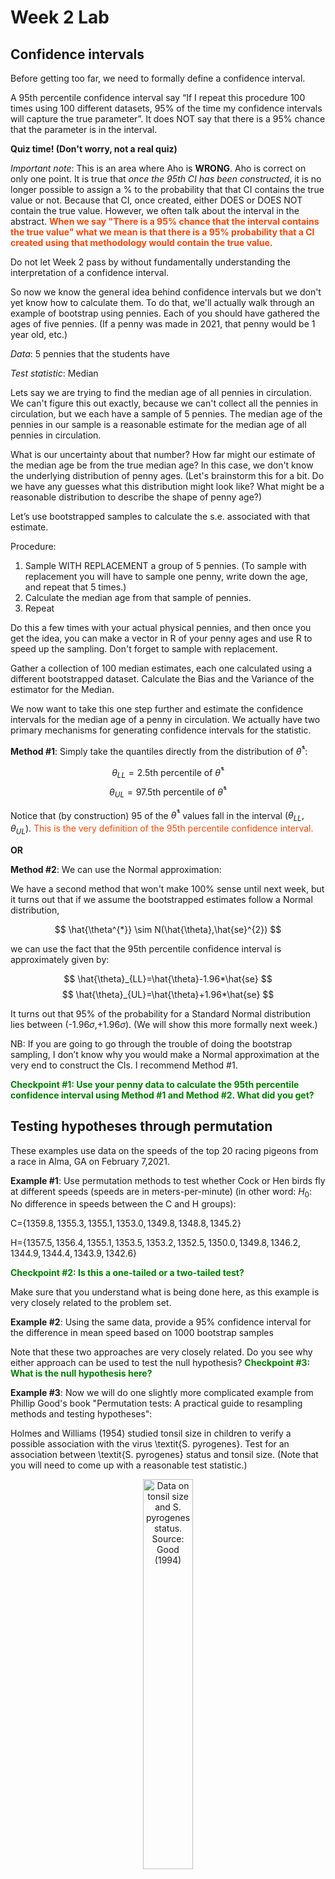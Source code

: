 Week 2 Lab
=============

Confidence intervals
-----------------------

Before getting too far, we need to formally define a confidence interval. 

A 95th percentile confidence interval say “If I repeat this procedure 100 times using 100 different datasets, 95% of the time my confidence intervals will capture the true parameter”. It does NOT say that there is a 95% chance that the parameter is in the interval.

**Quiz time! (Don't worry, not a real quiz)**

*Important note*: This is an area where Aho is **WRONG**. Aho is correct on only one point. It is true that *once the 95th CI has been constructed*, it is no longer possible to assign a $\%$ to the probability that that CI contains the true value or not. Because that CI, once created, either DOES or DOES NOT contain the true value. However, we often talk about the interval in the abstract. **<span style="color: orangered;">When we say "There is a 95$\%$ chance that the interval contains the true value" what we mean is that there is a 95$\%$ probability that a CI created using that methodology would contain the true value.</span>**

Do not let Week 2 pass by without fundamentally understanding the interpretation of a confidence interval. 

So now we know the general idea behind confidence intervals but we don't yet know how to calculate them. To do that, we'll actually walk through an example of bootstrap using pennies. Each of you should have gathered the ages of five pennies. (If a penny was made in 2021, that penny would be 1 year old, etc.)

*Data*: 5 pennies that the students have

*Test statistic*: Median

Lets say we are trying to find the median age of all pennies in circulation. We can't figure this out exactly, because we can't collect all the pennies in circulation, but we each have a sample of 5 pennies. The median age of the pennies in our sample is a reasonable estimate for the median age of all pennies in circulation. 

What is our uncertainty about that number? How far might our estimate of the median age be from the true median age? In this case, we don't know the underlying distribution of penny ages. (Let's brainstorm this for a bit. Do we have any guesses what this distribution might look like? What might be a reasonable distribution to describe the shape of penny age?) 

Let’s use bootstrapped samples to calculate the s.e. associated with that estimate.

Procedure: 
1. Sample WITH REPLACEMENT a group of 5 pennies. (To sample with replacement you will have to sample one penny, write down the age, and repeat that 5 times.)
2. Calculate the median age from that sample of pennies.
3. Repeat

Do this a few times with your actual physical pennies, and then once you get the idea, you can make a vector in R of your penny ages and use R to speed up the sampling. Don't forget to sample with replacement.

Gather a collection of 100 median estimates, each one calculated using a different bootstrapped dataset. Calculate the Bias and the Variance of the estimator for the Median.

We now want to take this one step further and estimate the confidence intervals for the median age of a penny in circulation. We actually have two primary mechanisms for generating confidence intervals for the statistic.

**Method #1**: Simply take the quantiles directly from the distribution of $\hat{\theta}^{*}$:

$$
\theta_{LL} = \mbox{2.5th percentile of } \hat{\theta}^{*}
$$
$$
\theta_{UL} = \mbox{97.5th percentile of } \hat{\theta}^{*}
$$

Notice that (by construction) 95$%$ of the $\hat{\theta}^{*}$ values fall in the interval $(\theta_{LL},\theta_{UL})$. <span style="color: orangered;">This is the very definition of the 95th percentile confidence interval.</span>

**OR** 

**Method #2**: We can use the Normal approximation:

We have a second method that won't make 100\% sense until next week, but it turns out that if we assume the bootstrapped estimates follow a Normal distribution, 

$$
\hat{\theta^{*}} \sim N(\hat{\theta},\hat{se}^{2})
$$

we can use the fact that the 95th percentile confidence interval is approximately given by:

$$
\hat{\theta}_{LL}=\hat{\theta}-1.96*\hat{se}
$$
$$
\hat{\theta}_{UL}=\hat{\theta}+1.96*\hat{se}
$$

It turns out that 95$\%$ of the probability for a Standard Normal distribution lies between (-1.96$\sigma$,+1.96$\sigma$). (We will show this more formally next week.) 

NB: If you are going to go through the trouble of doing the bootstrap sampling, I don’t know why you would make a Normal approximation at the very end to construct the CIs. I recommend Method #1.

**<span style="color: green;">Checkpoint #1: Use your penny data to calculate the 95th percentile confidence interval using Method #1 and Method #2. What did you get?</span>**

Testing hypotheses through permutation
------------------------------------

These examples use data on the speeds of the top 20 racing pigeons from a race in Alma, GA on February 7,2021. 

**Example #1**: Use permutation methods to test whether Cock or Hen birds fly at different speeds (speeds are in meters-per-minute) (in other word: $H_{0}$: No difference in speeds between the C and H groups):

C=$\{1359.8,1355.3,1355.1,1353.0,1349.8,1348.8,1345.2\}$

H=$\{1357.5,1356.4,1355.1,1353.5,1353.2,1352.5,1350.0,1349.8,1346.2,1344.9,1344.4,1343.9,1342.6\}$

**<span style="color: green;">Checkpoint #2: Is this a one-tailed or a two-tailed test?</span>**

Make sure that you understand what is being done here, as this example is very closely related to the problem set.


**Example #2**: Using the same data, provide a 95% confidence interval for the difference in mean speed based on 1000 bootstrap samples

Note that these two approaches are very closely related. Do you see why either approach can be used to test the null hypothesis? **<span style="color: green;">Checkpoint #3: What is the null hypothesis here?</span>**

**Example #3**: Now we will do one slightly more complicated example from Phillip Good's book "Permutation tests: A practical guide to resampling methods and testing hypotheses":

Holmes and Williams (1954) studied tonsil size in children to verify a possible association with the virus \textit{S. pyrogenes}. Test for an association between \textit{S. pyrogenes} status and tonsil size. (Note that you will need to come up with a reasonable test statistic.)

<div class="figure" style="text-align: center">
<img src="Table2categories.png" alt="Data on tonsil size and S. pyrogenes status. Source: Good (1994)" width="40%" />
<p class="caption">(\#fig:unnamed-chunk-1)Data on tonsil size and S. pyrogenes status. Source: Good (1994)</p>
</div>

Now lets consider the full dataset, where tonsil size is divided into three categories. How would we do the test now? **<span style="color: green;">Checkpoint #4: What is the new test statistic? (There are many options.)</span>** What 'labels' do you permute?

<div class="figure" style="text-align: center">
<img src="Table3categories.png" alt="Fill dataset on tonsil size and S. pyrogenes status. Source: Good (1994)" width="50%" />
<p class="caption">(\#fig:unnamed-chunk-2)Fill dataset on tonsil size and S. pyrogenes status. Source: Good (1994)</p>
</div>

Basics of bootstrap and jackknife
------------------------------------

To get started with bootstrap and jackknife techniques, we start by working through a very simple example. First we simulate some data


```r
x<-seq(0,9,by=1)
```

This will constutute our "data". Let's print the result of sampling with replacement to get a sense for it...


```r
table(sample(x,size=length(x),replace=T))
```

```
## 
## 0 1 2 3 5 6 7 9 
## 2 1 2 1 1 1 1 1
```

Now we will write a little script to take bootstrap samples and calculate the means of each of these bootstrap samples


```r
xmeans<-vector(length=1000)
for (i in 1:1000)
  {
  xmeans[i]<-mean(sample(x,replace=T))
  }
```

The actual number of bootstrapped samples is arbitrary *at this point* but there are ways of characterizing the precision of the bootstrap (jackknife-after-bootstrap) which might inform the number of bootstrap samples needed. *In practice*, people tend to pick some arbitrary but large number of bootstrap samples because computers are so fast that it is often easy to draw far more samples than are actually needed. When calculation of the statistic is slow (as might be the case if you are using the samples to construct a phylogeny, for example), then you would need to be more concerned with the number of bootstrap samples. 

First, lets just look at a histogram of the bootstrapped means and plot the actual sample mean on the histogram for comparison



```r
hist(xmeans,breaks=30,col="pink")
abline(v=mean(x),lwd=2)
```

<img src="Week-2-lab_files/figure-html/unnamed-chunk-6-1.png" width="672" />

Calculating bias and standard error
-----------------------------------

From these we can calculate the bias and standard deviation for the mean (which is the "statistic"):

$$
\widehat{Bias_{boot}} = \left(\frac{1}{k}\sum^{k}_{i=1}\theta^{*}_{i}\right)-\hat{\theta}
$$


```r
bias.boot<-mean(xmeans)-mean(x)
bias.boot
```

```
## [1] 0.0047
```

```r
hist(xmeans,breaks=30,col="pink")
abline(v=mean(x),lwd=5,col="black")
abline(v=mean(xmeans),lwd=2,col="yellow")
```

<img src="Week-2-lab_files/figure-html/unnamed-chunk-7-1.png" width="672" />

$$
\widehat{s.e._{boot}} = \sqrt{\frac{1}{k-1}\sum^{k}_{i=1}(\theta^{*}_{i}-\bar{\theta^{*}})^{2}}
$$


```r
se.boot<-sd(xmeans)
```

We can find the confidence intervals in two ways:

Method #1: Assume the bootstrap statistics are normally distributed


```r
LL.boot<-mean(xmeans)-1.96*se.boot #where did 1.96 come from?
UL.boot<-mean(xmeans)+1.96*se.boot
LL.boot
```

```
## [1] 2.778048
```

```r
UL.boot
```

```
## [1] 6.231352
```

Method #2: Simply take the quantiles of the bootstrap statistics


```r
quantile(xmeans,c(0.025,0.975))
```

```
##   2.5%  97.5% 
## 2.8000 6.2025
```

Let's compare this to what we would have gotten if we had used normal distribution theory. First we have to calculate the standard error:


```r
se.normal<-sqrt(var(x)/length(x))
LL.normal<-mean(x)-qt(0.975,length(x)-1)*se.normal
UL.normal<-mean(x)+qt(0.975,length(x)-1)*se.normal
LL.normal
```

```
## [1] 2.334149
```

```r
UL.normal
```

```
## [1] 6.665851
```

In this case, the confidence intervals we got from the normal distribution theory are too wide.

**<span style="color: green;">Checkpoint #6: Does it make sense why the normal distribution theory intervals are too wide?</span>** Because the original were were uniformly distributed, the data has higher variance than would be expected and therefore the standard error is higher than would be expected.

There are two packages that provide functions for bootstrapping, 'boot' and 'boostrap'. We will start by using the 'bootstrap' package, which was originally designed for Efron and Tibshirani's monograph on the bootstrap. 

To test the main functionality of the 'bootstrap' package, we will use the data we already have. The 'bootstrap' function requires the input of a user-defined function to calculate the statistic of interest. Here I will write a function that calculates the mean of the input values.


```r
library(bootstrap)
theta<-function(x)
  {
    mean(x)
  }
results<-bootstrap(x=x,nboot=1000,theta=theta)
results
```

```
## $thetastar
##    [1] 5.4 4.1 3.9 3.5 5.5 4.6 4.8 5.7 4.8 4.9 3.8 5.1 5.9 5.3 4.5 5.2 3.5 2.3
##   [19] 4.1 4.5 5.6 5.4 3.1 5.0 3.2 4.5 3.7 3.5 5.3 4.5 5.2 3.7 3.4 5.8 3.8 3.0
##   [37] 2.3 3.8 5.3 4.1 3.5 5.1 5.0 4.8 5.3 6.0 2.2 5.9 4.8 4.3 4.6 3.7 3.6 3.5
##   [55] 5.2 4.3 4.7 5.3 4.7 2.0 4.2 3.6 5.0 4.6 5.2 2.9 4.0 3.7 4.8 3.7 5.0 4.5
##   [73] 4.5 3.6 5.6 4.8 3.7 5.3 4.7 4.3 4.5 4.5 4.2 5.1 5.8 4.8 4.4 4.3 3.4 5.6
##   [91] 4.4 5.5 5.7 3.9 3.5 4.3 5.1 4.2 4.7 3.0 6.7 4.7 3.6 4.7 4.8 2.9 4.3 3.7
##  [109] 4.7 4.7 5.2 5.7 3.9 3.1 3.6 4.3 4.3 4.5 5.4 4.1 4.0 5.5 2.8 5.1 5.3 4.4
##  [127] 4.2 4.9 2.4 4.3 5.1 5.6 4.9 3.8 4.0 4.6 4.9 5.8 4.9 4.4 5.7 4.4 6.2 4.3
##  [145] 4.8 5.6 4.3 4.9 3.5 4.4 3.8 4.5 5.7 4.5 5.2 5.4 3.2 4.9 3.9 5.5 3.5 5.4
##  [163] 4.4 4.8 4.5 5.9 5.6 5.4 3.8 3.4 4.2 3.6 5.7 4.2 4.7 5.0 4.8 3.7 5.6 3.7
##  [181] 2.9 5.7 2.8 4.0 3.4 5.5 2.9 4.7 4.6 4.5 4.8 3.9 4.8 4.8 5.1 6.8 5.4 5.0
##  [199] 5.3 4.6 4.2 5.8 3.5 5.5 5.2 3.9 4.5 3.6 5.4 3.0 2.7 6.4 5.4 5.1 2.7 5.1
##  [217] 4.3 3.2 4.1 3.6 4.7 7.0 5.0 4.7 5.5 5.6 4.5 6.0 4.0 3.3 4.2 5.7 5.5 4.6
##  [235] 3.5 6.0 6.4 5.2 4.5 4.2 4.7 5.6 4.6 6.2 6.3 4.4 4.4 4.9 3.9 4.9 3.8 3.9
##  [253] 3.1 4.0 5.9 4.6 4.7 4.1 6.2 6.2 4.6 5.1 4.0 4.1 4.1 4.3 6.8 4.1 6.1 2.5
##  [271] 3.8 4.5 4.5 5.1 3.9 3.4 4.0 4.3 5.1 3.7 3.5 3.9 5.7 4.3 3.7 6.2 5.1 5.6
##  [289] 4.0 5.2 4.5 3.7 5.0 3.2 5.8 4.2 5.2 3.8 4.8 4.6 6.9 4.0 4.0 5.9 3.7 6.4
##  [307] 7.3 4.2 2.7 4.3 3.5 5.6 5.3 3.8 4.5 4.8 4.3 5.3 4.8 4.9 5.9 4.1 4.0 4.1
##  [325] 5.5 5.6 3.8 5.3 4.6 6.1 3.4 6.4 3.9 4.7 4.4 3.8 3.7 5.0 2.4 4.4 4.9 6.1
##  [343] 5.3 4.1 3.5 5.0 3.6 3.1 4.4 4.3 4.3 5.0 4.5 5.8 3.6 4.9 4.3 4.2 5.4 4.1
##  [361] 4.1 5.5 3.5 2.8 4.0 3.6 4.9 5.6 5.0 5.4 2.9 4.6 4.3 5.5 3.5 4.0 5.0 4.6
##  [379] 6.0 4.9 3.6 4.1 3.0 4.8 5.1 5.5 4.6 5.2 5.1 2.6 3.5 4.8 3.6 5.2 3.0 5.3
##  [397] 4.7 4.1 3.1 5.3 6.4 4.9 5.7 5.8 5.0 5.2 5.3 4.6 5.4 4.1 5.4 4.0 4.4 4.7
##  [415] 5.0 4.2 4.6 5.6 3.9 4.4 3.5 3.5 4.1 4.8 4.3 4.8 5.5 5.8 5.4 4.9 5.3 3.1
##  [433] 4.1 5.8 4.3 4.6 3.1 3.1 2.7 4.1 4.5 4.9 6.1 4.6 3.8 4.6 4.3 3.9 4.9 3.8
##  [451] 4.1 5.6 4.2 4.2 5.4 4.7 5.2 6.1 3.8 4.6 3.9 5.6 5.1 4.8 4.4 3.6 3.9 4.6
##  [469] 7.2 4.0 5.0 5.2 4.6 5.8 3.7 5.0 2.5 5.5 4.3 4.2 4.0 3.8 4.8 4.0 4.6 4.0
##  [487] 4.8 5.6 3.5 4.4 4.9 3.7 5.6 3.8 4.1 3.1 3.8 3.9 3.2 3.7 3.2 4.6 5.5 5.3
##  [505] 6.0 4.1 4.4 3.2 4.1 3.9 4.4 4.0 4.6 4.1 5.3 4.1 3.8 5.2 5.7 4.5 5.4 6.0
##  [523] 4.6 4.5 5.0 4.0 6.0 5.4 6.1 4.6 4.3 5.4 2.9 4.0 4.4 4.9 4.2 5.2 5.6 5.0
##  [541] 2.8 2.9 5.8 4.1 4.1 4.3 3.3 3.8 5.0 2.9 3.6 3.8 4.1 5.0 4.4 5.6 4.5 4.4
##  [559] 4.8 4.3 3.5 6.6 4.3 5.5 4.1 5.0 3.7 5.8 3.1 4.9 5.5 4.9 3.8 5.0 3.6 3.6
##  [577] 5.4 5.3 5.6 4.4 3.8 5.2 4.1 3.9 4.2 3.7 5.2 5.3 3.8 4.2 3.0 5.2 4.6 4.5
##  [595] 4.1 4.1 4.8 4.1 4.4 6.4 4.3 5.7 4.3 5.4 4.7 5.4 4.3 4.5 3.9 5.6 4.5 4.9
##  [613] 4.2 3.7 3.8 4.5 3.6 4.4 3.1 5.1 3.9 4.8 4.5 5.2 3.9 4.7 4.7 4.0 3.1 4.8
##  [631] 6.0 6.6 5.2 5.8 4.3 5.4 4.4 4.6 3.4 2.7 4.6 5.1 4.1 4.8 5.0 4.8 3.4 4.4
##  [649] 4.9 5.0 3.4 5.4 4.5 3.6 3.2 3.5 5.7 4.4 3.6 3.3 5.2 6.6 4.8 5.2 5.4 4.5
##  [667] 4.6 5.6 4.4 4.4 5.1 4.1 3.7 5.1 3.7 6.3 3.2 6.5 4.5 5.1 6.9 4.6 4.8 6.4
##  [685] 3.5 5.9 3.8 4.2 4.0 4.1 4.1 5.4 5.0 5.4 4.7 4.6 5.6 3.0 5.6 3.9 4.3 2.4
##  [703] 5.2 4.8 4.9 3.7 3.7 5.9 5.8 3.1 4.2 4.4 5.2 4.3 5.5 3.4 5.2 4.6 5.3 5.0
##  [721] 4.5 5.5 4.6 4.2 4.0 5.0 4.9 5.2 5.1 4.3 4.3 1.6 3.9 5.3 5.0 5.5 4.7 4.5
##  [739] 4.7 6.1 4.5 2.5 2.8 3.9 3.5 3.1 5.5 3.9 3.7 4.9 5.1 3.9 5.2 3.8 3.8 4.7
##  [757] 4.2 6.6 3.8 5.7 6.0 4.7 4.2 5.0 4.2 4.4 5.3 5.6 3.2 3.6 5.0 4.6 5.2 5.0
##  [775] 5.1 3.7 3.7 6.1 2.8 6.7 5.0 3.5 4.8 4.0 5.3 5.6 2.9 5.8 4.2 4.2 4.0 4.2
##  [793] 4.7 5.9 5.4 4.7 4.3 4.9 5.8 5.6 5.7 3.2 4.7 5.6 4.4 3.6 3.7 3.3 3.2 3.6
##  [811] 4.2 4.6 4.6 5.2 4.7 5.0 3.8 4.1 4.4 4.6 4.5 6.0 4.4 4.8 4.4 4.9 4.6 5.8
##  [829] 3.8 2.6 5.5 4.2 4.2 4.5 4.5 5.4 4.9 2.6 3.6 4.9 5.6 3.2 3.0 3.6 4.5 6.1
##  [847] 3.9 3.3 3.8 3.7 3.9 4.2 4.9 3.2 4.6 3.2 4.1 6.5 4.8 4.5 5.0 4.1 5.7 6.2
##  [865] 5.3 3.6 3.4 3.7 6.4 4.8 6.0 3.2 5.2 5.4 4.0 3.8 4.6 3.5 5.2 3.4 4.3 5.8
##  [883] 4.1 4.3 5.2 5.9 3.3 3.7 4.4 3.4 5.6 3.8 3.6 4.7 3.7 3.3 4.5 4.0 4.4 4.8
##  [901] 5.3 4.5 4.8 5.0 4.4 4.8 4.5 4.9 3.6 5.5 5.7 4.2 4.4 3.3 2.3 5.4 4.8 4.1
##  [919] 5.1 4.6 5.0 5.0 3.7 4.8 4.6 3.5 4.0 4.5 6.0 4.8 4.3 5.2 5.5 2.9 3.9 5.6
##  [937] 4.5 4.9 4.9 4.9 5.7 3.3 4.4 3.9 4.9 4.2 4.1 3.9 4.8 6.0 2.3 4.9 4.6 3.7
##  [955] 3.9 4.6 4.8 4.2 5.2 5.8 4.6 4.9 4.6 4.3 3.7 5.7 4.9 4.3 5.0 4.7 4.3 1.9
##  [973] 2.5 4.2 5.1 3.8 3.7 4.0 5.0 3.8 5.4 4.5 3.6 4.0 3.5 3.1 4.8 3.6 5.1 3.5
##  [991] 4.5 3.6 4.9 5.7 5.7 4.4 4.0 3.7 5.2 3.2
## 
## $func.thetastar
## NULL
## 
## $jack.boot.val
## NULL
## 
## $jack.boot.se
## NULL
## 
## $call
## bootstrap(x = x, nboot = 1000, theta = theta)
```

```r
quantile(results$thetastar,c(0.025,0.975))
```

```
##   2.5%  97.5% 
## 2.8000 6.2025
```

Notice that we get exactly what we got last time. This illustrates an important point, which is that the bootstrap functions are often no easier to use than something you could write yourself.

You can also define a function of the bootstrapped statistics (we have been calling this theta) to pull out immediately any summary statistics you are interested in from the bootstrapped thetas.

Here I will write a function that calculates the bias of my estimate of the mean (which is 4.5 [i.e. the mean of the number 0,1,2,3,4,5,6,7,8,9])


```r
bias<-function(x)
  {
  mean(x)-4.5
  }
results<-bootstrap(x=x,nboot=1000,theta=theta,func=bias)
results
```

```
## $thetastar
##    [1] 5.3 4.9 4.7 6.0 4.4 4.7 5.4 4.4 4.9 4.6 4.4 4.8 4.1 5.7 3.3 4.9 3.6 5.7
##   [19] 4.9 4.5 5.6 3.5 7.3 4.4 4.7 5.4 4.5 2.9 5.2 5.2 5.9 4.0 5.7 4.2 3.7 3.5
##   [37] 5.6 4.1 4.4 5.3 4.0 5.2 4.6 5.9 4.7 4.3 4.7 3.5 3.8 5.2 6.6 4.5 5.3 6.8
##   [55] 3.8 4.1 4.9 5.1 5.1 4.4 3.3 4.5 6.2 3.8 4.9 4.0 3.2 3.9 4.0 4.4 4.6 5.7
##   [73] 4.8 3.9 5.5 5.3 5.0 2.6 2.7 4.3 4.9 5.1 5.4 4.6 4.5 3.4 3.6 3.8 5.0 3.6
##   [91] 5.1 5.6 3.7 4.6 3.4 3.2 4.5 6.4 6.1 4.1 5.4 4.3 5.0 4.5 3.7 2.8 4.2 3.5
##  [109] 4.6 5.6 3.7 4.6 6.1 4.0 4.6 4.4 4.5 4.8 4.4 4.0 4.5 3.5 3.8 4.8 4.6 4.0
##  [127] 4.7 4.6 4.8 6.1 5.5 4.2 4.3 4.2 4.5 5.4 5.3 4.8 5.0 2.8 4.5 3.9 4.0 2.9
##  [145] 3.6 3.9 3.4 4.6 4.6 5.8 3.3 4.9 5.2 2.2 2.9 5.0 5.6 5.2 3.3 4.7 4.5 4.6
##  [163] 4.1 4.6 4.7 5.2 4.3 4.4 5.2 2.4 3.3 4.5 4.5 4.6 4.2 4.6 6.7 4.8 4.4 6.4
##  [181] 3.2 3.3 5.4 4.7 5.5 5.7 4.7 5.1 5.4 4.8 4.0 4.2 5.1 3.1 4.1 4.3 3.6 5.2
##  [199] 2.4 3.2 4.1 3.3 5.2 3.8 3.4 4.3 4.6 3.4 4.1 4.5 4.0 5.4 5.3 5.9 5.2 5.6
##  [217] 4.4 3.1 3.9 4.5 6.2 3.9 3.2 6.3 3.3 4.8 4.7 3.3 4.1 4.9 4.3 3.4 4.2 4.8
##  [235] 4.6 5.2 4.5 6.0 3.1 4.6 5.7 4.4 5.1 4.8 3.8 2.8 4.9 5.4 4.7 3.8 3.4 3.3
##  [253] 3.0 4.5 4.3 6.6 5.3 6.0 6.1 5.2 3.5 4.9 4.6 3.9 4.5 4.9 2.6 5.7 4.5 5.0
##  [271] 5.7 3.4 3.8 2.5 4.0 5.1 3.6 4.0 3.2 2.9 4.9 5.4 4.3 4.4 4.9 4.1 5.2 5.2
##  [289] 4.3 4.9 3.4 4.3 3.2 4.7 4.4 5.1 4.7 3.7 4.6 3.8 5.0 3.1 4.1 2.5 4.3 6.2
##  [307] 4.0 5.0 5.4 3.8 5.1 5.1 4.2 4.9 3.9 5.4 4.7 5.7 3.8 5.0 5.2 4.7 4.6 4.3
##  [325] 2.6 3.3 4.2 3.3 4.9 4.8 4.0 5.4 4.4 5.5 4.4 4.0 3.9 4.3 5.7 4.7 4.1 3.9
##  [343] 4.3 4.5 5.5 5.7 5.0 5.2 4.7 4.0 4.5 3.2 5.4 5.2 3.9 4.3 3.3 5.6 3.7 3.7
##  [361] 6.0 4.8 3.9 4.3 5.2 4.4 4.4 5.4 3.3 4.0 5.7 4.7 4.8 4.6 5.0 4.1 5.3 4.6
##  [379] 6.3 3.8 4.9 5.2 5.4 4.5 5.6 5.3 4.8 1.3 5.6 4.4 5.0 4.6 4.4 4.3 4.7 5.0
##  [397] 4.9 4.9 4.9 3.8 4.9 4.5 4.9 4.5 4.6 4.6 5.2 5.1 4.5 4.3 4.1 5.6 4.3 4.6
##  [415] 5.5 3.5 2.0 5.4 4.8 6.5 4.3 2.6 2.9 3.6 3.7 3.9 5.0 5.1 5.4 4.5 3.9 5.7
##  [433] 3.5 4.9 4.2 4.4 4.2 4.3 4.1 4.0 3.9 4.3 5.3 5.7 5.2 5.3 3.9 4.6 4.2 5.0
##  [451] 5.0 5.5 5.2 4.6 3.8 4.5 6.1 5.4 4.5 4.7 4.6 4.1 4.5 4.6 2.6 5.8 4.1 5.4
##  [469] 4.4 5.0 2.5 4.6 4.3 3.9 5.1 2.5 3.1 4.7 5.8 6.5 3.7 4.3 4.6 6.0 3.7 3.1
##  [487] 4.2 4.6 4.1 4.9 4.1 4.9 3.7 3.1 5.6 5.4 3.8 4.2 4.8 3.3 4.1 3.8 6.0 3.8
##  [505] 5.1 3.6 4.0 3.3 4.7 4.4 3.6 3.7 4.5 5.7 6.0 2.8 5.8 4.5 6.6 4.0 5.2 5.3
##  [523] 4.2 4.3 3.6 5.9 5.2 4.2 4.2 5.0 3.5 4.9 4.3 5.3 5.5 4.0 5.4 3.6 4.9 4.3
##  [541] 4.4 5.4 3.3 3.2 4.7 4.7 4.9 4.8 3.7 6.5 3.8 5.1 4.6 5.2 4.3 4.8 6.5 3.3
##  [559] 2.7 3.3 5.8 3.3 5.6 5.1 3.2 3.9 3.4 5.4 4.6 4.5 6.1 6.0 5.0 4.6 3.8 4.4
##  [577] 4.1 4.3 4.2 7.0 5.1 2.5 3.8 4.8 3.5 6.0 3.1 4.8 4.2 4.4 3.8 4.7 4.9 2.2
##  [595] 3.7 4.0 5.6 5.1 3.8 2.9 5.3 4.8 3.4 3.7 3.7 3.7 2.2 6.1 3.7 3.9 1.7 5.8
##  [613] 4.6 4.6 4.4 5.1 2.7 4.5 6.0 4.1 3.4 3.0 5.3 3.4 4.6 3.5 4.2 5.0 5.0 5.1
##  [631] 4.7 4.9 4.3 3.5 5.4 4.6 3.9 4.4 4.5 4.9 5.0 4.2 6.2 3.8 4.8 3.2 3.7 6.9
##  [649] 5.8 4.7 5.7 3.9 4.2 4.3 4.2 6.5 4.4 4.1 4.4 4.8 4.7 4.7 5.0 3.3 3.6 3.8
##  [667] 4.2 3.1 5.4 3.8 5.8 3.5 6.7 6.1 2.4 3.2 5.7 3.6 4.8 4.8 4.4 4.7 4.2 4.0
##  [685] 3.2 3.6 4.2 3.2 6.6 4.2 5.7 4.7 3.5 5.1 5.0 3.9 3.6 4.1 3.8 3.6 4.1 4.2
##  [703] 4.7 3.5 4.5 4.1 4.5 4.5 3.9 4.7 4.9 3.3 4.4 4.5 3.3 4.2 3.4 4.6 5.6 3.9
##  [721] 4.4 3.5 4.8 4.0 3.5 3.8 5.7 4.7 3.4 4.4 4.5 3.4 4.5 4.3 4.7 4.1 4.8 4.7
##  [739] 3.3 4.7 5.0 5.7 5.4 4.8 3.7 4.0 6.0 4.7 4.6 5.0 4.9 4.9 5.0 4.5 3.4 3.3
##  [757] 5.2 5.0 3.8 5.3 5.6 3.9 3.6 4.2 4.2 4.8 5.2 4.3 3.9 5.9 5.3 5.4 4.3 4.4
##  [775] 4.5 5.5 4.6 5.3 4.0 5.4 4.8 4.0 5.2 5.2 5.2 4.1 4.3 3.5 3.2 4.2 4.1 5.0
##  [793] 5.5 4.7 4.9 3.2 3.4 4.9 4.7 4.0 4.4 4.8 4.8 4.2 3.7 4.0 5.7 4.2 3.7 5.2
##  [811] 2.9 4.2 5.5 4.8 5.1 4.4 3.2 3.3 4.5 5.5 4.3 6.2 5.0 5.1 4.7 3.5 5.2 4.8
##  [829] 3.6 5.7 6.2 2.8 3.7 3.8 3.7 4.6 3.3 2.6 4.1 5.1 5.8 4.1 5.5 4.1 4.2 5.3
##  [847] 5.9 5.6 5.1 5.0 4.2 4.1 3.4 3.9 5.2 4.6 3.4 4.7 5.3 3.5 4.6 3.9 6.0 4.3
##  [865] 3.6 5.4 4.2 5.7 5.9 5.4 4.2 4.5 3.9 5.3 2.7 6.3 4.4 4.8 2.3 4.5 4.6 4.7
##  [883] 4.6 4.5 5.5 5.2 4.4 5.5 4.5 3.6 4.3 2.8 3.6 5.9 5.0 5.8 4.8 3.6 4.9 4.9
##  [901] 4.4 3.1 4.5 5.3 3.8 5.1 3.0 3.4 4.4 4.0 5.0 4.8 6.8 3.4 4.3 3.1 4.3 4.4
##  [919] 2.9 3.0 5.1 5.0 4.7 4.6 4.3 4.9 6.3 4.5 4.5 3.2 4.2 3.3 4.5 5.4 4.6 5.7
##  [937] 2.7 3.2 3.9 5.8 5.5 4.3 5.5 3.0 3.4 2.3 5.1 3.8 4.2 3.5 5.3 3.8 4.2 5.4
##  [955] 4.5 3.4 4.2 4.9 5.2 5.1 4.3 5.7 5.1 5.4 5.9 4.5 5.0 4.0 5.3 5.2 4.9 4.5
##  [973] 4.2 5.3 4.2 4.6 3.7 4.5 4.4 4.4 4.8 5.4 3.2 6.4 3.9 6.4 6.4 6.1 4.0 3.8
##  [991] 3.6 3.7 4.2 4.1 4.1 5.3 5.1 4.7 3.0 4.3
## 
## $func.thetastar
## [1] -0.0085
## 
## $jack.boot.val
##  [1]  0.46381766  0.35625000  0.18409091  0.20823171  0.03994638 -0.03536232
##  [7] -0.20000000 -0.26224784 -0.43284024 -0.37514793
## 
## $jack.boot.se
## [1] 0.8791146
## 
## $call
## bootstrap(x = x, nboot = 1000, theta = theta, func = bias)
```

Compare this to 'bias.boot' (our result from above). Why might it not be the same? Try running the same section of code several times. See how the value of the bias ($func.thetastar) jumps around? We should not be surprised by this because we can look at the jackknife-after-bootstrap estimate of the standard error of the function (in this case, that function is the bias) and we can see that it is not so small that we wouldn't expect some variation in these values.

Remember, everything we have discussed today are estimates. The statistic as applied to your data will change with new data, as will the standard error, the confidence intervals - everything! All of these values have sampling distributions and are subject to change if you repeated the procedure with new data.

Note that we can calculate any function of $\theta^{*}$. A simple example would be the 72nd percentile:


```r
perc72<-function(x)
  {
  quantile(x,probs=c(0.72))
  }
results<-bootstrap(x=x,nboot=1000,theta=theta,func=perc72)
results
```

```
## $thetastar
##    [1] 4.8 7.1 3.1 5.7 5.2 3.8 4.5 5.4 4.2 3.4 4.3 3.7 5.5 3.7 4.6 4.8 4.9 6.5
##   [19] 5.1 5.2 5.9 5.5 2.9 5.3 3.3 4.8 2.9 4.1 5.5 5.9 5.0 5.4 3.3 4.0 4.8 4.8
##   [37] 3.8 5.4 4.3 4.7 5.0 3.5 3.4 4.4 4.0 4.1 4.3 3.7 3.4 4.4 5.2 4.6 4.7 5.8
##   [55] 5.2 3.8 5.6 5.0 5.7 4.5 4.7 3.6 5.8 4.6 4.7 3.0 5.7 4.5 5.0 4.2 4.0 3.8
##   [73] 4.4 4.1 5.4 4.4 5.4 5.0 5.5 4.5 4.2 5.3 4.5 4.5 4.3 4.9 2.3 5.3 3.1 5.8
##   [91] 4.8 3.7 4.2 2.9 6.3 5.3 3.5 3.9 4.9 2.9 4.6 5.1 4.7 3.4 3.6 4.4 4.4 4.8
##  [109] 3.0 5.5 2.5 4.2 4.7 4.9 2.8 4.7 4.8 4.7 4.7 4.0 4.5 4.0 3.6 3.8 4.3 6.1
##  [127] 5.4 3.7 4.0 5.2 5.8 3.3 5.3 3.5 4.7 4.8 3.5 3.6 4.9 4.3 5.0 4.0 3.5 5.6
##  [145] 5.8 6.5 3.3 3.2 5.8 3.6 4.7 5.0 5.7 4.8 4.2 4.3 4.2 4.2 4.4 6.4 4.9 3.7
##  [163] 6.1 6.4 4.9 2.8 3.5 3.1 5.6 4.7 3.5 3.8 5.9 4.5 4.8 3.4 5.7 3.4 3.4 5.1
##  [181] 4.9 3.5 3.4 3.9 4.5 6.5 4.3 5.6 5.0 5.4 4.2 4.2 6.7 4.5 5.0 4.9 5.2 5.3
##  [199] 3.9 3.1 4.8 4.6 4.5 5.0 3.3 4.4 1.9 4.7 3.7 4.1 3.6 5.3 6.0 6.0 4.5 4.9
##  [217] 4.2 6.0 4.0 4.4 4.4 5.7 5.1 3.7 5.4 3.2 3.4 3.9 5.0 4.3 5.6 2.4 4.2 5.5
##  [235] 3.0 4.8 5.5 3.3 4.5 2.8 5.7 4.5 4.9 4.2 5.7 3.3 3.1 4.9 4.4 3.8 4.3 5.0
##  [253] 4.7 3.0 4.4 4.5 5.7 4.3 5.8 5.3 5.1 3.2 4.1 6.4 3.4 4.7 4.1 4.1 5.1 4.6
##  [271] 4.3 4.2 5.1 3.7 5.1 3.9 6.0 3.5 3.3 3.8 3.9 4.5 4.5 4.3 5.3 4.5 5.0 3.9
##  [289] 6.6 4.5 4.9 3.2 3.8 4.2 4.2 3.9 4.8 5.6 4.6 4.8 5.9 4.2 3.9 3.6 4.5 5.3
##  [307] 4.6 4.3 4.4 3.5 3.7 3.3 3.8 4.5 4.9 3.3 4.2 3.9 6.5 3.5 4.0 4.7 5.7 5.2
##  [325] 3.5 4.7 3.8 4.2 4.9 4.3 6.1 4.7 2.9 4.1 3.7 4.7 4.2 5.0 3.6 4.3 5.9 4.0
##  [343] 3.9 5.5 3.3 4.9 4.4 5.2 4.7 4.7 4.9 5.6 5.2 4.0 5.2 5.1 4.7 4.4 4.2 4.3
##  [361] 5.0 3.5 4.8 4.6 4.8 4.4 5.5 5.8 3.0 4.9 4.3 4.7 3.6 6.5 4.1 4.8 3.7 4.7
##  [379] 4.3 3.1 5.2 4.6 5.1 4.9 4.1 4.3 4.4 4.3 4.6 4.5 4.1 4.9 4.2 5.3 5.4 3.6
##  [397] 4.7 3.4 4.3 4.2 3.9 4.5 4.8 5.3 5.0 4.5 4.0 5.6 3.6 4.1 5.0 4.6 3.6 3.1
##  [415] 4.4 4.4 5.4 4.8 4.1 4.9 4.5 5.4 5.5 3.6 4.6 4.7 5.2 4.4 3.8 4.1 4.3 6.2
##  [433] 5.4 6.6 4.7 4.0 5.5 3.9 4.5 5.1 4.4 4.7 4.9 5.1 5.2 5.4 4.2 3.1 4.9 5.0
##  [451] 4.5 5.8 4.5 3.3 4.6 6.5 3.6 3.4 4.7 4.3 4.9 5.8 5.8 3.1 3.5 4.9 3.8 5.0
##  [469] 4.6 4.8 5.3 4.6 5.1 4.6 5.1 3.4 3.9 5.5 4.0 6.0 4.0 4.0 6.2 5.1 3.9 5.3
##  [487] 3.4 5.3 4.4 4.4 4.0 4.3 5.6 3.7 5.1 5.0 5.1 4.2 3.2 4.1 5.9 5.5 2.8 3.6
##  [505] 2.6 4.4 5.0 4.9 4.9 4.2 4.8 4.8 5.4 4.5 3.5 2.9 4.9 3.9 6.3 4.4 4.7 4.3
##  [523] 3.7 5.7 4.1 3.6 5.6 4.0 4.9 4.2 3.8 4.8 4.3 3.2 5.8 4.6 4.9 3.7 3.9 4.3
##  [541] 5.6 5.0 4.8 5.7 3.9 4.3 4.8 3.9 3.3 5.6 4.2 2.2 5.5 3.5 3.5 2.9 3.6 4.2
##  [559] 4.3 3.5 4.8 5.6 3.3 4.9 3.8 4.0 4.3 5.0 3.9 5.8 5.9 3.3 6.0 5.2 5.2 4.0
##  [577] 5.0 4.7 3.6 4.2 5.4 5.4 3.4 3.6 4.6 2.8 4.7 5.6 3.8 6.6 5.0 3.3 4.4 6.4
##  [595] 3.4 3.1 5.1 5.1 5.8 5.2 4.3 4.3 3.5 6.5 3.5 5.3 4.4 5.0 6.9 4.4 3.5 6.5
##  [613] 4.9 4.8 4.5 6.8 5.9 4.9 4.2 4.9 5.5 4.8 4.6 5.7 4.7 4.8 6.5 4.3 4.7 4.1
##  [631] 3.7 4.6 4.2 5.6 5.3 4.5 5.4 4.2 4.6 6.1 3.0 5.3 3.8 3.8 5.4 5.5 4.9 4.8
##  [649] 4.2 5.8 3.9 3.2 4.3 5.5 4.8 5.4 3.1 4.4 4.1 5.6 3.5 3.4 4.5 4.5 4.4 3.8
##  [667] 3.5 4.9 4.9 2.8 5.0 4.1 2.6 3.4 4.8 4.8 4.7 5.1 3.4 4.5 4.9 4.3 4.6 4.6
##  [685] 3.4 3.4 6.6 5.6 4.6 4.0 5.0 6.2 5.7 4.6 4.6 4.8 5.4 5.8 4.6 3.9 4.4 2.9
##  [703] 4.9 4.4 3.6 4.3 5.0 4.2 4.8 2.7 5.5 5.4 5.1 4.0 4.4 5.6 4.9 6.1 4.3 3.8
##  [721] 4.1 3.7 4.7 3.9 4.4 4.0 4.9 4.6 5.4 3.2 4.0 3.7 3.3 4.7 5.6 5.1 3.1 3.9
##  [739] 5.3 4.0 5.1 6.1 4.4 2.3 3.6 3.8 3.2 3.6 5.4 5.7 5.2 2.7 5.0 3.8 5.2 4.3
##  [757] 5.6 4.7 2.8 4.4 4.0 4.4 4.6 5.8 3.5 4.0 4.6 4.9 6.2 4.1 3.9 3.5 4.8 3.8
##  [775] 4.5 4.8 5.4 4.0 4.9 3.3 3.4 4.9 4.6 3.2 3.3 4.0 6.5 5.5 4.2 3.3 4.4 3.8
##  [793] 5.3 4.0 4.0 5.0 5.6 4.2 4.5 4.1 3.4 5.9 5.9 4.7 5.0 5.4 6.2 3.0 3.4 5.8
##  [811] 3.9 4.6 4.9 4.1 5.1 3.9 3.4 5.2 5.9 6.6 3.6 3.5 5.1 3.8 4.8 3.8 4.1 4.1
##  [829] 1.8 4.7 3.4 3.5 3.2 5.4 3.5 4.0 4.4 4.5 4.3 2.9 4.4 4.8 5.4 4.5 4.6 6.0
##  [847] 4.8 4.0 3.9 4.7 5.7 3.5 3.9 4.2 4.7 3.7 5.6 3.0 4.6 3.4 4.6 4.4 4.6 3.6
##  [865] 4.8 5.0 4.6 5.3 4.7 4.3 4.0 3.4 5.8 3.2 2.9 4.6 4.9 4.0 4.9 4.3 4.5 5.0
##  [883] 4.6 4.6 4.8 4.8 5.2 4.1 4.4 4.9 4.1 5.5 4.0 7.0 5.6 5.3 4.0 4.0 4.4 5.7
##  [901] 4.6 4.3 4.1 3.7 4.3 4.0 5.1 4.8 4.0 4.6 4.9 4.3 4.4 4.6 4.1 3.7 3.0 4.6
##  [919] 4.5 4.1 3.0 5.3 5.0 3.1 4.5 3.8 4.5 2.9 4.5 4.6 5.0 4.5 5.2 5.0 5.5 5.6
##  [937] 4.5 4.7 4.0 4.1 4.9 3.9 5.1 3.9 3.7 4.6 5.8 4.1 3.5 4.2 4.0 4.3 5.6 4.4
##  [955] 4.6 1.7 4.5 5.1 3.9 5.8 3.1 3.9 4.4 5.0 5.7 4.9 5.4 5.7 5.1 4.3 3.9 3.1
##  [973] 3.6 5.0 4.4 5.1 4.6 4.8 4.2 3.6 4.2 7.0 5.0 5.6 5.1 2.7 3.3 3.2 4.0 4.0
##  [991] 4.5 4.8 3.5 6.0 3.3 4.7 2.6 5.1 6.2 6.0
## 
## $func.thetastar
## 72% 
##   5 
## 
## $jack.boot.val
##  [1] 5.4 5.4 5.4 5.1 5.1 4.9 4.9 4.8 4.7 4.4
## 
## $jack.boot.se
## [1] 0.9529428
## 
## $call
## bootstrap(x = x, nboot = 1000, theta = theta, func = perc72)
```

On Tuesday we went over an example in which we bootstrapped the correlation coefficient between LSAT scores and GPA. To do that, we sampled pairs of (LSAT,GPA) data with replacement. Here is a little script that would do something like that using (X,Y) data that are independently drawn from the normal distribution


```r
xdata<-matrix(rnorm(30),ncol=2)
```

Everyone's data is going to be different. With such a small sample size, it would be easy to get a positive or negative correlation by random change, but on average across everyone's datasets, there should be zero correlation because the two columns are drawn independently.


```r
n<-15
theta<-function(x,xdata)
  {
  cor(xdata[x,1],xdata[x,2])
  }
results<-bootstrap(x=1:n,nboot=50,theta=theta,xdata=xdata) 
#NB: xdata is passed to the theta function, not needed for bootstrap function itself
```

Notice the parameters that get passed to the 'bootstrap' function are: (1) the indexes which will be sampled with replacement. This is different that the raw data but the end result is the same because both the indices and the raw data get passed to the function 'theta' (2) the number of bootrapped samples (in this case 50) (3) the function to calculate the statistic (4) the raw data.

Lets look at a histogram of the bootstrapped statistics $\theta^{*}$ and draw a vertical line for the statistic as applied to the original data.


```r
hist(results$thetastar,breaks=30,col="pink")
abline(v=cor(xdata[,1],xdata[,2]),lwd=2)
```

<img src="Week-2-lab_files/figure-html/unnamed-chunk-17-1.png" width="672" />

Parametric bootstrap
---------------------

Let's do one quick example of a parametric bootstrap. We haven't introduced distributions yet (except for the Gaussian, or Normal, distribution, which is the most familiar), so lets spend a few minutes exploring the Gamma distribution, just so we have it to work with for testing out parametric bootstrap. All we need to know is that the Gamma distribution is a continuous, non-negative distribution that takes two parameters, which we call "shape" and "rate". Lets plot a few examples just to see what a Gamma distribution looks like. (Note that the Gamma distribution can be parameterized by "shape" and "rate" OR by "shape" and "scale", where "scale" is just 1/"rate". R will allow you to use either (shape,rate) or (shape,scale) as long as you specify which you are providing.

<img src="Week-2-lab_files/figure-html/unnamed-chunk-18-1.png" width="672" />


Let's generate some fairly sparse data from a Gamma distribution


```r
original.data<-rgamma(10,3,5)
```

and calculate the skew of the data using the R function 'skewness' from the 'moments' package. 


```r
library(moments)
theta<-skewness(original.data)
head(theta)
```

```
## [1] 0.9722232
```

What is skew? Skew describes how assymetric a distribution is. A distribution with a positive skew is a distribution that is "slumped over" to the right, with a right tail that is longer than the left tail. Alternatively, a distribution with negative skew has a longer left tail. Here we are just using it for illustration, as a property of a distribution that you may want to estimate using your data.

Lets use 'fitdistr' to fit a gamma distribution to these data. This function is an extremely handy function that takes in your data, the name of the distribution you are fitting, and some starting values (for the estimation optimizer under the hood), and it will return the parameter values (and their standard errors). We will learn in a couple weeks how R is doing this, but for now we will just use it out of the box. (Because we generated the data, we happen to know that the data are gamma distributed. In general we wouldn't know that, and we will see in a second that our assumption about the shape of the data really does make a difference.)


```r
library(MASS)
fit<-fitdistr(original.data,dgamma,list(shape=1,rate=1))
```

```
## Warning in densfun(x, parm[1], parm[2], ...): NaNs produced
```

```r
# fit<-fitdistr(original.data,"gamma")
# The second version would also work.
fit
```

```
##      shape       rate   
##    6.255234   13.385076 
##  ( 2.726089) ( 6.073879)
```

Now lets sample with replacement from this new distribution and calculate the skewness at each step:


```r
results<-c()
for (i in 1:1000)
  {
  x.star<-rgamma(length(original.data),shape=fit$estimate[1],rate=fit$estimate[2])
  results<-c(results,skewness(x.star))
  }
head(results)
```

```
## [1]  0.3363515  0.2971515  0.5262113 -0.6282595  0.2633687  0.1920948
```

```r
hist(results,breaks=30,col="pink",ylim=c(0,1),freq=F)
```

<img src="Week-2-lab_files/figure-html/unnamed-chunk-22-1.png" width="672" />

Now we have the bootstrap distribution for skewness (the $\theta^{*}$ s), we can compare that to the equivalent non-parametric bootstrap:


```r
results2<-bootstrap(x=original.data,nboot=1000,theta=skewness)
results2
```

```
## $thetastar
##    [1]  1.743633403  1.126709131  0.874914648  1.381921085  0.692958971
##    [6]  0.133879053  0.751902985  0.456686569  1.193401483  1.296711405
##   [11]  1.476512473  0.198149082  2.464796145  0.392130835  1.311609698
##   [16] -0.077147009  1.822492088  0.194470169 -0.421964944  0.831194557
##   [21]  0.571001040  1.885988102  0.610130291  1.451373178  1.011744783
##   [26]  0.450369212  0.887103973  2.510517691  0.384244997 -0.028393996
##   [31]  1.187014328 -0.016183101 -0.381644883  0.877420854  0.792430829
##   [36]  0.062879656  0.678506300 -0.359665978  2.037138533  0.351430915
##   [41]  1.136159586  0.579651806  0.489401178  0.242961257  1.312258644
##   [46]  1.561215587  1.083137048 -2.106077934  1.398170406  0.240720247
##   [51]  0.461098401  1.581177394 -0.454634284  0.323234003 -0.076796708
##   [56]  0.310333799  0.368839733  1.448937326  1.319925472  0.350874005
##   [61]  0.442502422  0.794394471 -1.942696156  1.059763168  0.861709755
##   [66]  0.047483747  0.124250687  1.291680234  0.488264463  0.891350464
##   [71]  0.282073351  0.323871576  0.722382668  1.864946488  0.768691175
##   [76]  0.269580360  1.395276161  0.251034421  1.979150726  1.219196380
##   [81]  0.830514716  2.568230572  0.190577983  0.831489024  1.957956415
##   [86] -0.185390213  1.188699187  1.219859774  1.294700379  1.804361579
##   [91]  1.400568514  0.978147041  1.000340380  1.441593889  0.111396836
##   [96]  0.852103187  1.273740558  1.233214654  0.354152581  0.318500168
##  [101]  1.019853495  0.228619331  0.646180570  0.208521290  0.222426566
##  [106]  1.047751126  0.459823380  1.780897589  0.741958762  1.400545624
##  [111]  1.492675200  0.080629986  0.880642593  0.614345933  0.630789177
##  [116]  0.192794134  0.526190697  0.660102713  0.714736931  2.569773820
##  [121]  0.880770376  0.674120606  1.350719528  1.378344499  0.751570370
##  [126]  0.408493340  0.686269324 -0.095062256  1.416479776  1.432714028
##  [131] -0.331865333  1.276732492  0.263016811  0.561574056  0.764657413
##  [136]  0.836696071  0.939934718  0.884735195  0.262732852  0.686053879
##  [141]  0.146698053  1.377680102  0.032316238  1.433278731 -0.294751296
##  [146]  1.229807683  0.379001727  2.511379684  1.413454596  0.846126376
##  [151] -1.196618561  0.826877206 -0.378496557  0.558558510  1.345937055
##  [156]  1.173137905  1.155208833  0.847835582  0.127305184  0.871246126
##  [161]  0.695043004  0.950062422  0.371498829  0.518312765  0.562713879
##  [166]  1.052411332  0.959835604  0.598177350  0.305057500  0.467337589
##  [171]  0.660575624  0.773034124  0.389263791  1.417148750  0.642647108
##  [176]  0.465931187  0.273746644  0.470479516  1.220212143  1.421681911
##  [181]  1.449807615  0.112966471  1.119465300  0.297053069 -0.160381347
##  [186]  0.509831017  0.252117249  0.318025729  1.080735474  1.359615701
##  [191]  0.265932946  0.904675459  0.321625669  1.460100676  0.611936386
##  [196]  0.639904287  0.380041140  0.957436813  1.103234372  0.892444344
##  [201]  0.624855888  0.268280078  0.900645752  0.367559878  2.598297655
##  [206]  0.617341767  0.564398304  0.867219879  1.689230795  0.863477683
##  [211]  0.831187171  0.921155104  0.325749346  0.429207731  0.842642757
##  [216]  0.828694286  0.929155597  0.622601305  0.829353728  1.515372818
##  [221]  1.018456025  0.941172275  1.434630953  1.010556253  0.626260242
##  [226]  0.843504458  0.540445930 -0.732552765  1.448576430  0.119604584
##  [231]  0.238590036  0.575374898  1.424462047  0.879724780 -0.871868259
##  [236]  0.619930529  0.253878538  0.463744680 -0.136506833  0.703899817
##  [241]  1.666909216  0.638442007  0.449234871  1.338429771  0.760594096
##  [246]  0.530815470  0.560460622  1.229779328  0.999582217  1.068709389
##  [251]  0.872718121  1.286035396  0.866119590  1.990776744  0.847031702
##  [256]  0.988380170  1.424261171  0.182182512  1.413729804 -0.681330252
##  [261]  1.441415472  1.413908282  0.792294427  0.683151595  0.766036062
##  [266]  0.687786495  0.686063056  0.913029447  0.192664320  0.806212867
##  [271]  1.437910481  1.383882891  0.545851286  1.357909531  1.736247232
##  [276]  1.387295168  1.378435574  0.993286170  1.434328755  0.822875347
##  [281]  0.236610490  0.764657413  0.882741988  0.901812153  1.195801391
##  [286]  0.666037191  0.673344963  0.434819768  0.877373855  0.612540363
##  [291]  0.526699778  1.298538164  0.333705807  0.560512397  0.652550765
##  [296]  0.604694947  0.533534079  0.160755400  1.751119612  1.349865276
##  [301]  0.507386711 -0.066313089  0.690447595  0.464604779  1.130145028
##  [306]  0.331843893  1.422562882  0.645323962  1.435005039  0.703208203
##  [311]  0.578065679  1.339921351  0.771570160  0.134616735  1.258328810
##  [316]  1.036192272  0.031607826  0.515602202  0.994648919  1.380663723
##  [321]  0.328953765  0.681613562  0.300431347  0.634316840  0.334141657
##  [326]  1.040676864  0.012739311  0.428315087  0.591015221  0.874377981
##  [331]  0.823862738  0.898515360  0.197556444  1.081221248  0.898759398
##  [336]  0.228784807  1.387616704  0.665869542  1.481159063  1.750846174
##  [341]  0.697052979  1.323724473  1.365562072  1.009239287  0.652714027
##  [346]  1.832352377  0.354819349  0.835261226  0.754210638  0.842036791
##  [351] -0.041320100  0.427286422  0.420828920  0.025411592  1.340669182
##  [356]  2.353793644  0.438024948  1.002414327  0.796799462  0.015510253
##  [361] -0.066570020  0.178633405  0.792410740  0.672238178  1.976754439
##  [366]  0.607825895 -0.629056037  0.481392978  0.669026399 -0.146153389
##  [371]  1.265343357  0.691291500  1.394851049  0.743498754  0.686169988
##  [376]  0.134262437  0.843872779  0.061596376  0.785559576  1.090305073
##  [381]  0.951621237  0.889341926  0.413152719  0.453428116  0.351175060
##  [386]  0.822764500  0.385897456  1.356117139  0.641769156  0.732684561
##  [391]  1.841971484  0.578717537  1.424462047  1.474744002  0.959643209
##  [396]  0.284216308  0.930589292  0.401212785  1.312382668  0.775076182
##  [401]  0.421641821  1.328729588  1.070580120  2.012764162  0.414663885
##  [406]  0.651802798  0.107731915  0.473721167  0.085037582  0.328953765
##  [411]  0.898152092  0.468500288  0.394219891  0.793769643  0.526182841
##  [416] -0.652395364  0.904260172  0.757193901  1.302485888  0.412708008
##  [421] -0.186670841  0.576547088  1.116969026  0.559073104  0.826870872
##  [426]  1.224778598 -0.086916997  0.228765329  1.826618339  0.198823435
##  [431]  0.610877218  1.468490205  0.407231787  0.792722280  0.502543543
##  [436]  1.971130801  0.428868201  0.302656620 -0.028676412  0.306981612
##  [441]  1.398338115  0.472485289  1.360098036  0.339320343  0.596979471
##  [446]  0.656915913  0.654319640  1.459056054  1.959438147  1.062265462
##  [451]  0.511864244  0.288128341  0.205222055  1.223217268  0.135616141
##  [456]  0.537147947  1.042753086  0.431258178  2.391330877  0.829860152
##  [461]  0.530051925  1.369222179  0.810675839  0.321766709 -0.335640904
##  [466]  0.720238621  0.927917450  0.499319859  0.993632215  0.991523747
##  [471]  0.944512032  0.932076278  0.412880738  1.280449717  1.428789663
##  [476]  0.945548754  0.243278104  0.335191999  1.043691019  0.259766531
##  [481]  0.542455605  0.376908487  0.847558575 -0.053015066  0.857916517
##  [486]  0.617929774  0.423047559  0.187559774  0.636792681  2.401962034
##  [491] -1.090887302  2.584909141  1.031309137  1.299848705  1.250207596
##  [496]  1.969699047  1.386355478  1.001403860  1.258334828  0.540563857
##  [501]  0.525062871  1.347185072  1.324451303  1.939886201 -0.273842276
##  [506]  0.583331635  0.191112306  1.100543659  0.802562213  2.370037848
##  [511]  0.210681716  0.148614875  0.459268949  1.958545687  0.852910297
##  [516]  0.891828977  0.573742914  0.523606323  0.164549605  1.193757563
##  [521]  1.458750704  1.713078825  1.458930247  1.912926615  0.512045934
##  [526]  0.831187171  0.144953483  0.955174414  0.991916618  0.277273291
##  [531]  0.369477771  1.305105142  1.194363445  2.352243530  0.315098593
##  [536]  1.228005583  1.339183295  0.982385787  0.810735772  0.892540589
##  [541]  1.099046157  0.527765629  0.286175099  0.598523947  0.571812861
##  [546]  0.914032874  0.786476156  0.616698306  0.347925638  1.207084375
##  [551]  1.098610041  0.809059354  0.874699980  0.392689986  0.403890525
##  [556]  1.421131321  1.071389659  2.541158029  0.793987134  1.214841066
##  [561]  1.465319430  0.160269810  0.246426271  0.905780282  0.635394061
##  [566]  0.427782346  0.599056003  0.292275052  0.180026421  0.840064974
##  [571]  0.944082024  0.417684663  0.663226537  0.829090498  0.458231979
##  [576] -0.025571580  1.370691820  0.359182567  0.726043238  0.279298148
##  [581]  1.181061788  0.301339484 -1.279836240  0.752399776  0.283017935
##  [586] -0.393693042  2.644457647 -0.018465619  1.782477228  2.254532183
##  [591]  0.226283058  1.389120147  0.729554556  2.037145363  2.458010942
##  [596]  0.833922713  0.766423751  1.085181723  0.406821617  0.297995363
##  [601]  0.563778765  0.505883170  0.269619499  0.154608609  0.384161030
##  [606]  1.546890164  0.587504682  0.499080044  0.396029517  0.659068487
##  [611]  1.481532532  0.997072185  0.699676870  0.224071555  0.245008701
##  [616]  0.534085035  1.083177557 -0.866752272  1.204186945  0.836844306
##  [621]  0.386586141  0.663584649  1.950327660  1.659940812  2.598620995
##  [626]  0.687017416  0.413208577  0.690194021  0.035102903  1.434470595
##  [631]  0.869344566  0.631128793  0.173352413  1.080724617  0.396192366
##  [636]  1.406192447  1.362530439 -0.370174182  0.599274729  1.024647813
##  [641]  1.002920853  1.551642033  0.394388300  0.672373311  0.462429790
##  [646]  1.108221618  1.218976110  0.902069498  1.383882891  1.366122361
##  [651]  1.428124010  1.387602084  1.374246477  0.653338768  1.028609858
##  [656]  0.540271758  1.453361056  1.151831421  0.423535199  0.447736275
##  [661]  0.763449710  0.567627412  0.884154361  1.310061423  0.506135588
##  [666]  0.831897467  0.251977775  0.426488881 -0.351184602  0.838092228
##  [671]  0.370667290  0.641769156  1.911687409  0.835489807  0.610130291
##  [676]  1.448937326  0.983284370  1.272119809  2.554596722  0.584986372
##  [681]  0.146193176  1.145663017  0.884485336  0.148026590  0.577978141
##  [686]  0.562181940  0.643933623  0.592902512  1.793240394  2.047244847
##  [691]  0.160705222  1.066200340  0.641044550  1.390286997  1.848360021
##  [696] -0.787512764  1.495107557  1.342247453  0.217536890  0.751860016
##  [701]  0.661091910  1.214714305  0.964173272  0.835874851  1.320087977
##  [706]  1.961207287  0.563747060  0.712832077  0.349670947  1.794368878
##  [711]  1.128423714  1.656577803  0.403641892  2.612520279  0.523682305
##  [716]  0.922155851  0.638666333  1.374364887  1.178907516  0.420287107
##  [721]  1.772435834  1.766150694  1.023651089  0.402603401  0.552624703
##  [726]  2.297492840  0.637566075  1.170886988  1.211319015  0.486246115
##  [731]  1.449495184  0.618453092  1.077418605  1.070834624  2.083728270
##  [736] -1.878866663  0.708631838 -0.001115256  1.264742197  1.244264533
##  [741]  0.526789058  1.740651034  0.762263752  0.545673403  0.830617170
##  [746]  2.554788569  0.573658333  0.949870945  0.822764500  0.067083670
##  [751]  0.089572714  0.484875347  1.079961627  0.503595602  1.967601597
##  [756]  0.880109870  1.352596842  0.577250455 -2.266342857  0.008047109
##  [761] -0.644760197  0.613443036  1.185715878 -0.358236846  0.240820080
##  [766]  0.404948313  0.832446287  1.366704261  0.758122643  0.412708008
##  [771] -1.712742699  0.817331775  1.162600978  2.029509526  0.541576376
##  [776]  0.863639543 -1.198469561  1.757141301  0.453676237  2.526746224
##  [781]  1.978565339  0.953047702  0.804376911  1.379680594  0.237758075
##  [786]  0.955815134  0.467750211  1.196712937  0.751591237  0.577164731
##  [791]  0.631129901  0.893475178  1.903304558  1.579582545 -0.138172579
##  [796] -1.240266695  0.460192335  0.117857388  0.815056354  0.737797066
##  [801]  1.154896502  0.465085409  0.218807458  2.160346964  1.376449889
##  [806]  0.098188880  0.273746644 -0.364803747  1.467256593  1.375979579
##  [811]  0.337538818  0.547011229  0.608041282  0.162368518  0.871460522
##  [816]  1.840966307  1.255337389 -1.035616404  0.828618497  1.962888979
##  [821]  0.749475019 -0.059455819  0.571267359  0.336764541  0.326107033
##  [826]  0.667569037  1.012934601  0.276275497  1.206369750 -0.149160659
##  [831]  1.470337191  0.907373298  0.466320501  1.368389021  0.581714860
##  [836]  0.320674993  0.482830106  1.322121086  0.393274292  1.453275862
##  [841]  0.743261412  0.859516255  0.933056883  1.396758341  0.237060970
##  [846]  0.467597058  0.861117687  2.593394876  0.683161736  0.849915404
##  [851]  0.595469784  0.350806479  0.753846125  0.004603648  0.578349922
##  [856]  2.012902199  1.016097473 -0.315116052  1.227284905  0.709591879
##  [861]  0.574856254 -0.337750742  0.964071746  0.519041723  0.273523408
##  [866]  0.259491289  1.439551019  2.030705782 -0.068571165  0.534085035
##  [871]  2.628995919  1.991601522 -1.195986796  0.278642609  0.336635758
##  [876] -1.811443312  1.258221124  0.226339255 -0.442196529  1.103575454
##  [881]  0.627911051  1.265700402 -0.455295080  0.606691382  0.276371583
##  [886]  0.894684411  1.106920824  1.841462050  0.723112665  0.745937963
##  [891]  0.834927821  1.842042275  2.010794916  1.304507173  0.264369820
##  [896]  0.225021653  0.521807137  0.515393796  1.182133837  0.218865510
##  [901]  0.831194557  0.095381366  0.317852639  1.286624263  0.909085458
##  [906]  0.664288392  0.677071326  0.180686196  0.656915913 -0.159872495
##  [911]  0.726524853  1.250512223  1.337277341  0.918829942  0.814190155
##  [916]  0.241689586  0.805426497  1.765263673  1.142276705  0.953013476
##  [921]  0.304548217  1.368389021  0.394388300 -0.519792695  0.759420245
##  [926]  0.609509226 -0.341449785  1.130145028  1.335948032 -1.758186786
##  [931]  1.459056054  1.901144290  2.020368742 -0.177853044  0.575020843
##  [936]  0.578441533  2.004723783 -0.289669908  0.846126376  1.144593700
##  [941]  1.259017691  1.353330577  0.861991661  0.411093636  0.846254455
##  [946]  2.569087287  1.815518906  0.810091824  0.398069843  0.789141464
##  [951]  1.235083058  0.764623810  0.309236650  0.608686494  1.751616798
##  [956]  1.174380305  0.348644296  0.522642384  0.757267693 -0.159373426
##  [961]  0.602687297  0.027311907 -0.031312821  1.746844876  0.606819464
##  [966]  1.421681911  0.650526801  0.592840304  0.473482949  2.032091766
##  [971]  0.570683379  0.458049133  0.936894534  0.511546237  0.328621159
##  [976]  1.350938392  0.578959850  1.119153172  0.803000105  0.048612395
##  [981]  0.423722522  2.005050071 -1.134243401  1.480292439  0.201456478
##  [986]  0.197044209  1.163043142  0.488289649  0.202372508  0.529138246
##  [991]  0.331683014  1.777236960  1.244589484 -0.371708300  0.567607830
##  [996]  1.490781302  0.444032918  0.586726001  0.507822082 -0.410467510
## 
## $func.thetastar
## NULL
## 
## $jack.boot.val
## NULL
## 
## $jack.boot.se
## NULL
## 
## $call
## bootstrap(x = original.data, nboot = 1000, theta = skewness)
```

```r
hist(results,breaks=30,col="pink",ylim=c(0,1),freq=F)
hist(results2$thetastar,breaks=30,border="purple",add=T,density=20,col="purple",freq=F)
```

<img src="Week-2-lab_files/figure-html/unnamed-chunk-23-1.png" width="672" />

What would have happened if we would have fit a normal distribution instead of a gamma distribution?


```r
fit2<-fitdistr(original.data,dnorm,start=list(mean=1,sd=1))
```

```
## Warning in densfun(x, parm[1], parm[2], ...): NaNs produced

## Warning in densfun(x, parm[1], parm[2], ...): NaNs produced

## Warning in densfun(x, parm[1], parm[2], ...): NaNs produced

## Warning in densfun(x, parm[1], parm[2], ...): NaNs produced

## Warning in densfun(x, parm[1], parm[2], ...): NaNs produced

## Warning in densfun(x, parm[1], parm[2], ...): NaNs produced

## Warning in densfun(x, parm[1], parm[2], ...): NaNs produced
```

```r
fit2
```

```
##       mean          sd    
##   0.46731451   0.19506885 
##  (0.06168619) (0.04361410)
```

```r
results.norm<-c()
for (i in 1:1000)
  {
  x.star<-rnorm(length(original.data),mean=fit2$estimate[1],sd=fit2$estimate[2])
  results.norm<-c(results.norm,skewness(x.star))
  }
head(results.norm)
```

```
## [1]  0.09062331 -0.28388824  0.10728542 -0.13849592 -0.85670100 -0.52046626
```

```r
hist(results,breaks=30,col="pink",ylim=c(0,1),freq=F)
hist(results.norm,breaks=30,col="lightgreen",freq=F,add=T)
hist(results2$thetastar,breaks=30,border="purple",add=T,density=20,col="purple",freq=F)
```

<img src="Week-2-lab_files/figure-html/unnamed-chunk-24-1.png" width="672" />

All three methods (two parametric and one non-parametric) really do give different distributions for the bootstrapped statistic, so the choice of which method is best depends a lot on the situation, how much data you have, and what you might already know about the underlying distribution.

Jackknifing is just as easy at bootstrapping. Here we will do a trivial example for illustration. We will write a little function for the mean even though you could put the function in directly with 'jackknife(x,mean)'


```r
theta<-function(x)
  {
  mean(x)
  }
x<-seq(0,9,by=1)
results<-jackknife(x=x,theta=theta)
results
```

```
## $jack.se
## [1] 0.9574271
## 
## $jack.bias
## [1] 0
## 
## $jack.values
##  [1] 5.000000 4.888889 4.777778 4.666667 4.555556 4.444444 4.333333 4.222222
##  [9] 4.111111 4.000000
## 
## $call
## jackknife(x = x, theta = theta)
```

**<span style="color: green;">Checkpoint #7: Why do we not have to tell the 'jackknife' function how many replicates to do?</span>**

Let's compare this with what we would have obtained from bootstrapping


```r
results2<-bootstrap(x,1000,theta)
mean(results2$thetastar)-mean(x)  #this is the bias
```

```
## [1] 0.0214
```

```r
sd(results2$thetastar)  #the standard deviation of the theta stars is the SE of the statistic (in this case, the mean)
```

```
## [1] 0.9187743
```


Everything we have done to this point used the R package 'bootstrap' - now lets compare that with the R package 'boot'. To avoid any confusion (a.k.a. masking) between the two packages, I recommend detaching the bootstrap package from the workspace with


```r
detach("package:bootstrap")
```


The 'boot' package is now recommended over the 'bootstrap' package, but they give the same answers and to some extent it is personal preference which one prefers to use.

We will still use the mean as the statistic of interest, but we will have to write a new function for it because the syntax of the 'boot' package is slightly different:


```r
library(boot)
theta<-function(x,index)
  {
  mean(x[index])
  }
boot(x,theta,R=999)
```

```
## 
## ORDINARY NONPARAMETRIC BOOTSTRAP
## 
## 
## Call:
## boot(data = x, statistic = theta, R = 999)
## 
## 
## Bootstrap Statistics :
##     original      bias    std. error
## t1*      4.5 -0.01301301   0.8884309
```

One of the main advantages to the 'boot' package over the 'bootstrap' package is the nicer formatting of the output.

Going back to our original code, lets see how we could reproduce all of these numbers:


```r
table(sample(x,size=length(x),replace=T))
```

```
## 
## 1 3 4 5 6 9 
## 1 1 3 3 1 1
```

```r
xmeans<-vector(length=1000)
for (i in 1:1000)
  {
  xmeans[i]<-mean(sample(x,replace=T))
  }
mean(x)
```

```
## [1] 4.5
```

```r
bias<-mean(xmeans)-mean(x)
se.boot<-sd(xmeans)
bias
```

```
## [1] -0.0246
```

```r
se.boot
```

```
## [1] 0.9131093
```

Why do our numbers not agree exactly with those of the boot package? This is because our estimates of bias and standard error are just estimates, and they carry with them their own uncertainties. That is one of the reasons we might bother doing jackknife-after-bootstrap.

The 'boot' package has a LOT of functionality. If we have time, we will come back to some of these more complex functions later in the semester as we cover topics like regression and glm.

